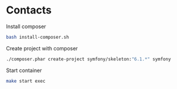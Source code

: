 # Contacts

Install composer

```bash
bash install-composer.sh
```

Create project with composer

```bash
./composer.phar create-project symfony/skeleton:"6.1.*" symfony
```

Start container

```bash
make start exec
```

